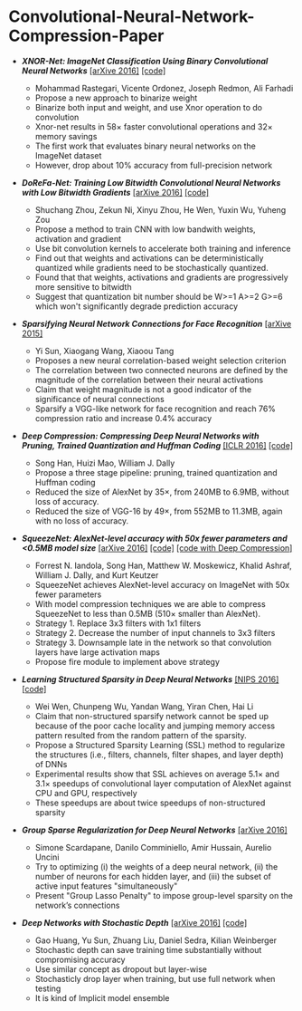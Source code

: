 # Convolutional-Neural-Network-Compression-Paper

- ***XNOR-Net: ImageNet Classification Using Binary
Convolutional Neural Networks*** [[arXive 2016]](https://arxiv.org/pdf/1603.05279v4.pdf)  [[code]](https://github.com/allenai/XNOR-Net)
  - Mohammad Rastegari, Vicente Ordonez, Joseph Redmon, Ali Farhadi
  - Propose a new approach to binarize weight
  - Binarize both input and weight, and use Xnor operation to do convolution
  - Xnor-net results in 58× faster convolutional operations and 32× memory savings
  - The first work that evaluates binary neural networks on the ImageNet dataset
  - However, drop about 10% accuracy from full-precision network


- ***DoReFa-Net: Training Low Bitwidth Convolutional Neural Networks with Low Bitwidth Gradients*** [[arXive 2016]](http://arxiv.org/pdf/1606.06160v2.pdf)  [[code]](https://github.com/ppwwyyxx/tensorpack/tree/master/examples/DoReFa-Net)
  - Shuchang Zhou, Zekun Ni, Xinyu Zhou, He Wen, Yuxin Wu, Yuheng Zou
  - Propose a method to train CNN with low bandwith weights, activation and gradient
  - Use bit convolution kernels to accelerate both training and inference
  - Find out that weights and activations can be deterministically quantized while gradients need to be stochastically quantized.
  - Found that that weights, activations and gradients are progressively more sensitive to bitwidth
  - Suggest that quantization bit number should be W>=1 A>=2 G>=6 which won't significantly degrade prediction accuracy

- ***Sparsifying Neural Network Connections for Face Recognition*** [[arXive 2015]](https://arxiv.org/pdf/1512.01891v1.pdf)
  - Yi Sun, Xiaogang Wang, Xiaoou Tang
  - Proposes a new neural correlation-based weight selection
criterion
  - The correlation between two connected neurons are defined by the magnitude of the correlation between their neural activations
  - Claim that weight magnitude is not a good indicator of the significance
of neural connections
  - Sparsify a VGG-like network for face recognition and reach 76% compression ratio and increase 0.4% accuracy 

- ***Deep Compression: Compressing Deep Neural Networks with Pruning, Trained Quantization and Huffman Coding*** [[ICLR 2016]](https://arxiv.org/pdf/1510.00149v5.pdf) [[code]](https://github.com/songhan/Deep-Compression-AlexNet)
  - Song Han, Huizi Mao, William J. Dally
  -  Propose a three stage pipeline: pruning, trained quantization and Huffman coding
  -  Reduced the size of AlexNet by 35×, from 240MB to 6.9MB, without loss of accuracy. 
  -  Reduced the size of VGG-16 by 49×, from 552MB to 11.3MB, again with no loss of accuracy. 
- ***SqueezeNet: AlexNet-level accuracy with 50x fewer parameters and <0.5MB model size*** [[arXive 2016]](https://arxiv.org/pdf/1602.07360v3.pdf) [[code]](https://github.com/DeepScale/SqueezeNet) [[code with Deep Compression]](https://github.com/songhan/SqueezeNet-Deep-Compression) 
  - Forrest N. Iandola, Song Han, Matthew W. Moskewicz, Khalid Ashraf, William J. Dally, and Kurt Keutzer 
  -  SqueezeNet achieves AlexNet-level accuracy on ImageNet with 50x fewer parameters
  -  With model compression techniques we are able to compress SqueezeNet to less than 0.5MB (510× smaller than AlexNet).
  -  Strategy 1. Replace 3x3 filters with 1x1 filters
  -  Strategy 2. Decrease the number of input channels to 3x3 filters
  - Strategy 3. Downsample late in the network so that convolution layers have large activation maps
  - Propose fire module to implement above strategy

- ***Learning Structured Sparsity in Deep Neural Networks*** [[NIPS 2016]](http://arxiv.org/pdf/1608.03665v3.pdf) [[code]](https://github.com/wenwei202/caffe/tree/scnn)
  - Wei Wen, Chunpeng Wu, Yandan Wang, Yiran Chen, Hai Li
  - Claim that non-structured sparsify network cannot be sped up because of the poor cache locality and jumping memory access pattern resulted from the random pattern of the sparsity.
  - Propose a Structured Sparsity Learning (SSL) method to regularize the structures (i.e., filters, channels, filter shapes, and layer depth) of DNNs
  -  Experimental results show that SSL achieves on average 5.1× and 3.1× speedups of convolutional layer computation of AlexNet against CPU and GPU, respectively
  -  These speedups are about twice speedups of non-structured sparsity

- ***Group Sparse Regularization for Deep Neural Networks*** [[arXive 2016]](https://arxiv.org/pdf/1607.00485.pdf)
  - Simone Scardapane, Danilo Comminiello, Amir Hussain, Aurelio Uncini
  - Try to optimizing (i) the weights of a deep neural network, (ii) the number of neurons for each hidden layer, and (iii) the subset of active input features "simultaneously"
  - Present "Group Lasso Penalty" to impose group-level sparsity on the network’s connections

- ***Deep Networks with Stochastic Depth*** [[arXive 2016]](https://arxiv.org/pdf/1603.09382v2.pdf) [[code]](https://github.com/yueatsprograms/Stochastic_Depth)
  - Gao Huang, Yu Sun, Zhuang Liu, Daniel Sedra, Kilian Weinberger
  - Stochastic depth can save training time substantially without compromising accuracy
  - Use similar concept as dropout but layer-wise
  - Stochasticly drop layer when training, but use full network when testing
  - It is kind of Implicit model ensemble


